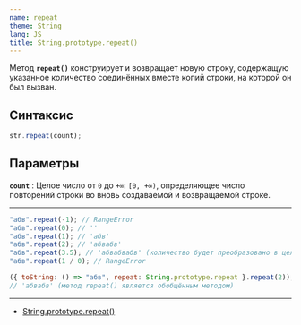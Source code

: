 ```yaml
---
name: repeat
theme: String
lang: JS
title: String.prototype.repeat()
---
```


Метод **`repeat()`** конструирует и возвращает новую строку, содержащую указанное количество соединённых вместе копий строки, на которой он был вызван.

## Синтаксис

```js
str.repeat(count);
```

## Параметры

**`count`**
: Целое число от `0` до `+∞`: `[0, +∞)`, определяющее число повторений строки во вновь создаваемой и возвращаемой строке.

---

```js
"абв".repeat(-1); // RangeError
"абв".repeat(0); // ''
"абв".repeat(1); // 'абв'
"абв".repeat(2); // 'абвабв'
"абв".repeat(3.5); // 'абвабвабв' (количество будет преобразовано в целое число)
"абв".repeat(1 / 0); // RangeError

({ toString: () => "абв", repeat: String.prototype.repeat }.repeat(2));
// 'абвабв' (метод repeat() является обобщённым методом)
```

---

- [String.prototype.repeat()](https://developer.mozilla.org/ru/docs/Web/JavaScript/Reference/Global_Objects/String/repeat)
